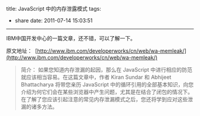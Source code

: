 title: JavaScript 中的内存泄露模式
tags:
  - share
date: 2011-07-14 15:03:51
---

IBM中国开发中心的一篇文章，还不错，可以了解一下。

原文地址：  [http://www.ibm.com/developerworks/cn/web/wa-memleak/](http://www.ibm.com/developerworks/cn/web/wa-memleak/)

> 简介： 如果您知道内存泄漏的起因，那么在 JavaScript 中进行相应的防范就应该相当容易。在这篇文章中，作者 Kiran Sundar 和 Abhijeet Bhattacharya 将带您亲历 JavaScript 中的循环引用的全部基本知识，向您介绍为何它们会在某些浏览器中产生问题，尤其是在结合了闭包的情况下。在了解了您应该引起注意的常见内存泄漏模式之后，您还将学到应对这些泄漏的诸多方法。
